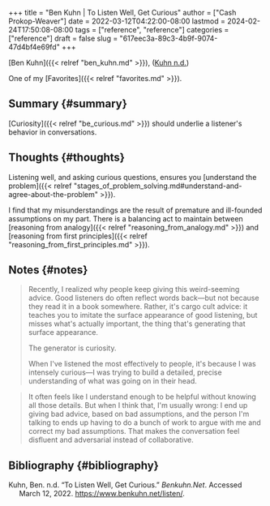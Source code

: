 +++
title = "Ben Kuhn | To Listen Well, Get Curious"
author = ["Cash Prokop-Weaver"]
date = 2022-03-12T04:22:00-08:00
lastmod = 2024-02-24T17:50:08-08:00
tags = ["reference", "reference"]
categories = ["reference"]
draft = false
slug = "617eec3a-89c3-4b9f-9074-47d4bf4e69fd"
+++

[Ben Kuhn]({{< relref "ben_kuhn.md" >}}), (<a href="#citeproc_bib_item_1">Kuhn n.d.</a>)

One of my [Favorites]({{< relref "favorites.md" >}}).


## Summary {#summary}

[Curiosity]({{< relref "be_curious.md" >}}) should underlie a listener's behavior in conversations.


## Thoughts {#thoughts}

Listening well, and asking curious questions, ensures you [understand the problem]({{< relref "stages_of_problem_solving.md#understand-and-agree-about-the-problem" >}}).

I find that my misunderstandings are the result of premature and ill-founded assumptions on my part. There is a balancing act to maintain between [reasoning from analogy]({{< relref "reasoning_from_analogy.md" >}}) and [reasoning from first principles]({{< relref "reasoning_from_first_principles.md" >}}).


## Notes {#notes}

> Recently, I realized why people keep giving this weird-seeming advice. Good listeners do often reflect words back—but not because they read it in a book somewhere. Rather, it's cargo cult advice: it teaches you to imitate the surface appearance of good listening, but misses what's actually important, the thing that's generating that surface appearance.
>
> The generator is curiosity.
>
> When I've listened the most effectively to people, it's because I was intensely curious—I was trying to build a detailed, precise understanding of what was going on in their head.

<!--quoteend-->

> It often feels like I understand enough to be helpful without knowing all those details. But when I think that, I'm usually wrong: I end up giving bad advice, based on bad assumptions, and the person I'm talking to ends up having to do a bunch of work to argue with me and correct my bad assumptions. That makes the conversation feel disfluent and adversarial instead of collaborative.


## Bibliography {#bibliography}

<style>.csl-entry{text-indent: -1.5em; margin-left: 1.5em;}</style><div class="csl-bib-body">
  <div class="csl-entry"><a id="citeproc_bib_item_1"></a>Kuhn, Ben. n.d. “To Listen Well, Get Curious.” <i>Benkuhn.Net</i>. Accessed March 12, 2022. <a href="https://www.benkuhn.net/listen/">https://www.benkuhn.net/listen/</a>.</div>
</div>
